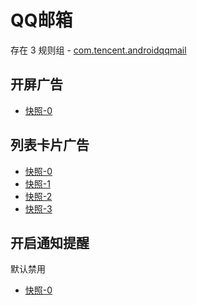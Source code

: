 # QQ邮箱

存在 3 规则组 - [com.tencent.androidqqmail](/src/apps/com.tencent.androidqqmail.ts)

## 开屏广告

- [快照-0](https://i.gkd.li/import/12775855)

## 列表卡片广告

- [快照-0](https://i.gkd.li/import/12842757)
- [快照-1](https://i.gkd.li/import/12842775)
- [快照-2](https://i.gkd.li/import/12775857)
- [快照-3](https://i.gkd.li/import/12775862)

## 开启通知提醒

默认禁用

- [快照-0](https://i.gkd.li/import/13043069)
